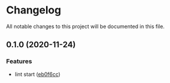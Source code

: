 # Changelog

All notable changes to this project will be documented in this file.

## 0.1.0 (2020-11-24)


### Features

* lint start ([eb0f6cc](https://github.com/zixiCat/tips/commit/eb0f6ccf5a793640622dc3457f524810a97f95ba))
